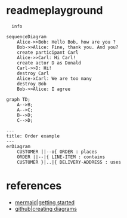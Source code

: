 # readmeplayground
```mermaid
  info
```

```mermaid
sequenceDiagram
    Alice->>Bob: Hello Bob, how are you ?
    Bob->>Alice: Fine, thank you. And you?
    create participant Carl
    Alice->>Carl: Hi Carl!
    create actor D as Donald
    Carl->>D: Hi!
    destroy Carl
    Alice-xCarl: We are too many
    destroy Bob
    Bob->>Alice: I agree
```

```mermaid
graph TD;
    A-->B;
    A-->C;
    B-->D;
    C-->D;
```

```mermaid
---
title: Order example
---
erDiagram
    CUSTOMER ||--o{ ORDER : places
    ORDER ||--|{ LINE-ITEM : contains
    CUSTOMER }|..|{ DELIVERY-ADDRESS : uses
```

# references
- [mermaid|getting started](https://mermaid.js.org/intro/getting-started.html)
- [github|creating diagrams](https://docs.github.com/en/get-started/writing-on-github/working-with-advanced-formatting/creating-diagrams)
